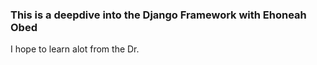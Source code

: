 ### This is a deepdive into the Django Framework with Ehoneah Obed ###

I hope to learn alot from the Dr.
